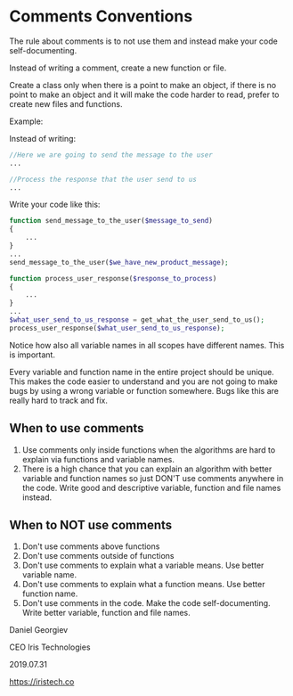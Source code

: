 # Comments Conventions

The rule about comments is to not use them and instead make your code self-documenting.

Instead of writing a comment, create a new function or file.

Create a class only when there is a point to make an object, 
if there is no point to make an object and it will make the code harder to read,
prefer to create new files and functions.

Example:

Instead of writing:

```php
//Here we are going to send the message to the user
...

//Process the response that the user send to us
...
```

Write your code like this:

```php
function send_message_to_the_user($message_to_send)
{
    ...
}
...
send_message_to_the_user($we_have_new_product_message);

function process_user_response($response_to_process)
{
    ...
}
...
$what_user_send_to_us_response = get_what_the_user_send_to_us();
process_user_response($what_user_send_to_us_response);
```

Notice how also all variable names in all scopes have different names. This is important.

Every variable and function name in the entire project should be unique. 
This makes the code easier to understand and you are not going to make bugs by using a wrong variable or function somewhere.
Bugs like this are really hard to track and fix.

## When to use comments

1. Use comments only inside functions when the algorithms are hard to explain via functions and variable names.
2. There is a high chance that you can explain an algorithm with better variable and function names so just DON'T use comments anywhere in the code. Write good and descriptive variable, function and file names instead.

## When to NOT use comments

1. Don't use comments above functions
2. Don't use comments outside of functions
3. Don't use comments to explain what a variable means. Use better variable name.
3. Don't use comments to explain what a function means. Use better function name.
4. Don't use comments in the code. Make the code self-documenting. Write better variable, function and file names.

Daniel Georgiev

CEO Iris Technologies

2019.07.31

https://iristech.co
